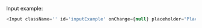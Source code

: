 Input example:

```js
<Input className='' id='inputExample' onChange={null} placeholder="Placeholder" type="text">Label</Input>
```